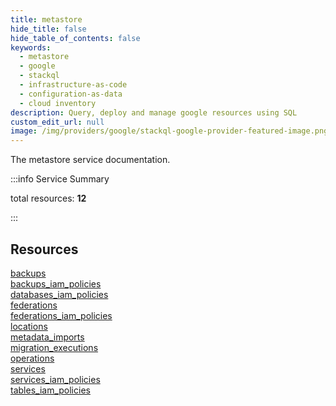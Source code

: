 ```yaml
---
title: metastore
hide_title: false
hide_table_of_contents: false
keywords:
  - metastore
  - google
  - stackql
  - infrastructure-as-code
  - configuration-as-data
  - cloud inventory
description: Query, deploy and manage google resources using SQL
custom_edit_url: null
image: /img/providers/google/stackql-google-provider-featured-image.png
---
```


The metastore service documentation.

:::info Service Summary

<div class="row">
<div class="providerDocColumn">
<span>total resources:&nbsp;<b>12</b></span><br />
</div>
</div>

:::

## Resources
<div class="row">
<div class="providerDocColumn">
<a href="/providers/google/metastore/backups/">backups</a><br />
<a href="/providers/google/metastore/backups_iam_policies/">backups_iam_policies</a><br />
<a href="/providers/google/metastore/databases_iam_policies/">databases_iam_policies</a><br />
<a href="/providers/google/metastore/federations/">federations</a><br />
<a href="/providers/google/metastore/federations_iam_policies/">federations_iam_policies</a><br />
<a href="/providers/google/metastore/locations/">locations</a>
</div>
<div class="providerDocColumn">
<a href="/providers/google/metastore/metadata_imports/">metadata_imports</a><br />
<a href="/providers/google/metastore/migration_executions/">migration_executions</a><br />
<a href="/providers/google/metastore/operations/">operations</a><br />
<a href="/providers/google/metastore/services/">services</a><br />
<a href="/providers/google/metastore/services_iam_policies/">services_iam_policies</a><br />
<a href="/providers/google/metastore/tables_iam_policies/">tables_iam_policies</a>
</div>
</div>